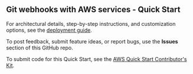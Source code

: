 ## Git webhooks with AWS services - Quick Start

For architectural details, step-by-step instructions, and customization options, see the [deployment guide](https://fwd.aws/6e9Rd).

To post feedback, submit feature ideas, or report bugs, use the **Issues** section of this GitHub repo. 

To submit code for this Quick Start, see the [AWS Quick Start Contributor's Kit](https://aws-quickstart.github.io/).